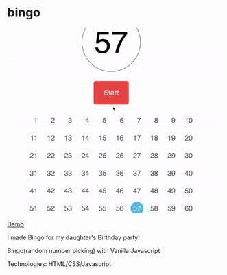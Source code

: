 # bingo
<img src="/bingo.gif" alt="revieu" width="500px"  />


[Demo](https://bingo-carveler.vercel.app/)

I made Bingo for my daughter's Birthday party!

Bingo(random number picking) with Vanilla Javascript

Technologies: HTML/CSS/Javascript


